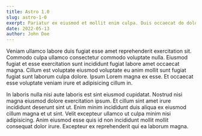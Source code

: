 ```yaml
---
title: Astro 1.0
slug: astro-1-0
exerpt: Pariatur ex eiusmod et mollit enim culpa. Duis occaecat do dolore deserunt ut deserunt nulla ipsum exercitation nisi nostrud sunt eu. Excepteur commodo fugiat labore duis mollit nisi aute consequat. Ullamco aliqua ad sit voluptate aute deserunt. Consequat pariatur consequat anim laboris ipsum excepteur cupidatat.
date: 2022-05-13
author: John Doe
---
```


Veniam ullamco labore duis fugiat esse amet reprehenderit exercitation sit. Commodo culpa ullamco consectetur commodo voluptate nulla. Eiusmod fugiat et esse exercitation sunt incididunt fugiat labore amet occaecat magna. Cillum est voluptate eiusmod voluptate eu anim mollit sunt fugiat fugiat sunt laborum culpa dolore. Ipsum Lorem magna ex esse. Et occaecat esse voluptate veniam irure et adipisicing cillum in.

In laboris nulla nisi aute laboris est sint eiusmod cupidatat. Nostrud nisi magna eiusmod dolore exercitation ipsum. Et cillum sint amet irure incididunt deserunt sint ut. Enim minim incididunt duis aliqua ex eiusmod cillum magna et ut sint. Velit excepteur ullamco ut culpa minim nisi adipisicing. Anim eiusmod esse quis id non incididunt mollit mollit consequat dolor irure. Excepteur ex reprehenderit qui ea laborum magna.